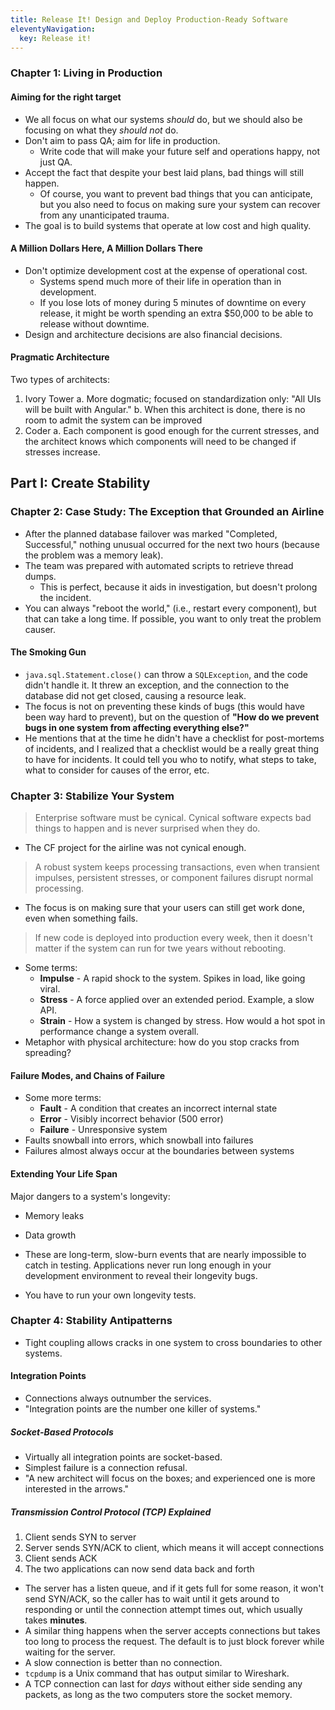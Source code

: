 ```yaml
---
title: Release It! Design and Deploy Production-Ready Software
eleventyNavigation:
  key: Release it!
---
```


### Chapter 1: Living in Production

#### Aiming for the right target

- We all focus on what our systems _should_ do, but we should also be focusing on what they _should not_ do.
- Don't aim to pass QA; aim for life in production.
  - Write code that will make your future self and operations happy, not just QA.
- Accept the fact that despite your best laid plans, bad things will still happen.
  - Of course, you want to prevent bad things that you can anticipate, but you also need to focus on making sure your system can recover from any unanticipated trauma.
- The goal is to build systems that operate at low cost and high quality.

#### A Million Dollars Here, A Million Dollars There

- Don't optimize development cost at the expense of operational cost.
  - Systems spend much more of their life in operation than in development.
  - If you lose lots of money during 5 minutes of downtime on every release, it might be worth spending an extra \$50,000 to be able to release without downtime.
- Design and architecture decisions are also financial decisions.

#### Pragmatic Architecture

Two types of architects:

1. Ivory Tower
   a. More dogmatic; focused on standardization only: "All UIs will be built with Angular."
   b. When this architect is done, there is no room to admit the system can be improved
2. Coder
   a. Each component is good enough for the current stresses, and the architect knows which components will need to be changed if stresses increase.

## Part I: Create Stability

### Chapter 2: Case Study: The Exception that Grounded an Airline

- After the planned database failover was marked "Completed, Successful," nothing unusual occurred for the next two hours (because the problem was a memory leak).
- The team was prepared with automated scripts to retrieve thread dumps.
  - This is perfect, because it aids in investigation, but doesn't prolong the incident.
- You can always "reboot the world," (i.e., restart every component), but that can take a long time. If possible, you want to only treat the problem causer.

#### The Smoking Gun

- `java.sql.Statement.close()` can throw a `SQLException`, and the code didn't handle it. It threw an exception, and the connection to the database did not get closed, causing a resource leak.
- The focus is not on preventing these kinds of bugs (this would have been way hard to prevent), but on the question of **"How do we prevent bugs in one system from affecting everything else?"**
- He mentions that at the time he didn't have a checklist for post-mortems of incidents, and I realized that a checklist would be a really great thing to have for incidents. It could tell you who to notify, what steps to take, what to consider for causes of the error, etc.

### Chapter 3: Stabilize Your System

> Enterprise software must be cynical. Cynical software expects bad things to happen and is never surprised when they do.

- The CF project for the airline was not cynical enough.

> A robust system keeps processing transactions, even when transient impulses, persistent stresses, or component failures disrupt normal processing.

- The focus is on making sure that your users can still get work done, even when something fails.

> If new code is deployed into production every week, then it doesn't matter if the system can run for twe years without rebooting.

- Some terms:
  - **Impulse** - A rapid shock to the system. Spikes in load, like going viral.
  - **Stress** - A force applied over an extended period. Example, a slow API.
  - **Strain** - How a system is changed by stress. How would a hot spot in performance change a system overall.
- Metaphor with physical architecture: how do you stop cracks from spreading?

#### Failure Modes, and Chains of Failure

- Some more terms:
  - **Fault** - A condition that creates an incorrect internal state
  - **Error** - Visibly incorrect behavior (500 error)
  - **Failure** - Unresponsive system
- Faults snowball into errors, which snowball into failures
- Failures almost always occur at the boundaries between systems

#### Extending Your Life Span

Major dangers to a system's longevity:

- Memory leaks
- Data growth

- These are long-term, slow-burn events that are nearly impossible to catch in testing. Applications never run long enough in your development environment to reveal their longevity bugs.
- You have to run your own longevity tests.

### Chapter 4: Stability Antipatterns

- Tight coupling allows cracks in one system to cross boundaries to other systems.

#### Integration Points

- Connections always outnumber the services.
- "Integration points are the number one killer of systems."

##### Socket-Based Protocols

- Virtually all integration points are socket-based.
- Simplest failure is a connection refusal.
- "A new architect will focus on the boxes; and experienced one is more interested in the arrows."

##### Transmission Control Protocol (TCP) Explained

1. Client sends SYN to server
2. Server sends SYN/ACK to client, which means it will accept connections
3. Client sends ACK
4. The two applications can now send data back and forth

- The server has a listen queue, and if it gets full for some reason, it won't send SYN/ACK, so the caller has to wait until it gets around to responding or until the connection attempt times out, which usually takes **minutes**.
- A similar thing happens when the server accepts connections but takes too long to process the request. The default is to just block forever while waiting for the server.
- A slow connection is better than no connection.
- `tcpdump` is a Unix command that has output similar to Wireshark.
- A TCP connection can last for _days_ without either side sending any packets, as long as the two computers store the socket memory.
